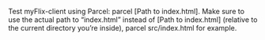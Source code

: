 Test myFlix-client using Parcel: parcel [Path to index.html]. Make sure to use the actual path to “index.html” instead of [Path to index.html] (relative to the current directory you’re inside), parcel src/index.html for example.
